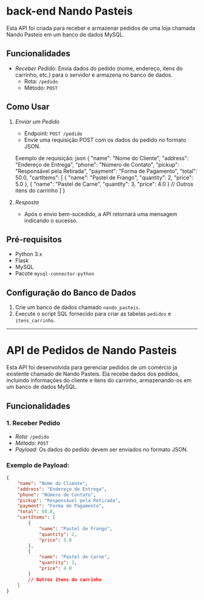 # back-end Nando Pasteis

Esta API foi criada para receber e armazenar pedidos de uma loja chamada Nando Pasteis em um banco de dados MySQL.

## Funcionalidades

- *Receber Pedido*: Envia dados do pedido (nome, endereço, itens do carrinho, etc.) para o servidor e armazena no banco de dados.
  - Rota: `/pedido`
  - Método: `POST`

## Como Usar

1. *Enviar um Pedido*
   - Endpoint: `POST /pedido`
   - Envie uma requisição POST com os dados do pedido no formato JSON.

    Exemplo de requisição:
    json
    {
        "name": "Nome do Cliente",
        "address": "Endereço de Entrega",
        "phone": "Número de Contato",
        "pickup": "Responsável pela Retirada",
        "payment": "Forma de Pagamento",
        "total": 50.0,
        "cartItems": [
            {
                "name": "Pastel de Frango",
                "quantity": 2,
                "price": 5.0
            },
            {
                "name": "Pastel de Carne",
                "quantity": 3,
                "price": 4.0
            }
            // Outros itens do carrinho
        ]
    }
    

2. *Resposta*
   - Após o envio bem-sucedido, a API retornará uma mensagem indicando o sucesso.

## Pré-requisitos

- Python 3.x
- Flask
- MySQL
- Pacote `mysql-connector-python`

## Configuração do Banco de Dados

1. Crie um banco de dados chamado `nando_pasteis`.
2. Execute o script SQL fornecido para criar as tabelas `pedidos` e `itens_carrinho`.

---


# API de Pedidos de Nando Pasteis

Esta API foi desenvolvida para gerenciar pedidos de um comércio ja existente chamado de Nando Pasteis. Ela recebe dados dos pedidos, incluindo informações do cliente e itens do carrinho, armazenando-os em um banco de dados MySQL.

## Funcionalidades

### 1. Receber Pedido

- *Rota:* `/pedido`
- *Método:* `POST`
- *Payload:* Os dados do pedido devem ser enviados no formato JSON.

### Exemplo de Payload:

```json
{
    "name": "Nome do Cliente",
    "address": "Endereço de Entrega",
    "phone": "Número de Contato",
    "pickup": "Responsável pela Retirada",
    "payment": "Forma de Pagamento",
    "total": 50.0,
    "cartItems": [
        {
            "name": "Pastel de Frango",
            "quantity": 2,
            "price": 5.0
        },
        {
            "name": "Pastel de Carne",
            "quantity": 3,
            "price": 4.0
        }
        // Outros itens do carrinho
    ]
}
